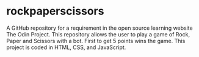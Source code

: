 # rockpaperscissors
A GitHub repository for a requirement in the open source learning website The Odin Project. This repository allows the user to play a game of Rock, Paper and Scissors with a bot. First to get 5 points wins the game. This project is coded in HTML, CSS, and JavaScript.
